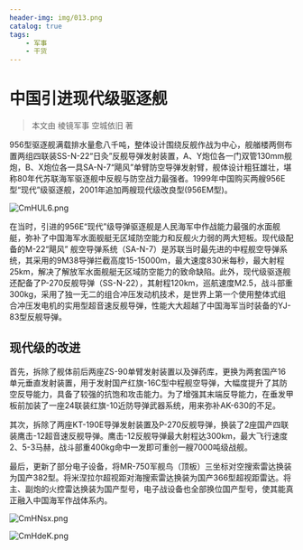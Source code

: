 ```yaml
---
header-img: img/013.png
catalog: true
tags:
    - 军事
    - 干货
---
```


# 中国引进现代级驱逐舰
> 本文由 棱镜军事 空城依旧 著

956型驱逐舰满载排水量愈八千吨，整体设计围绕反舰作战为中心，舰艏楼两侧布置两组四联装SS-N-22“日灸”反舰导弹发射装置，A、Y炮位各一门双管130mm舰炮，B、X炮位各一具SA-N-7“飓风”单臂防空导弹发射臂，舰体设计粗狂雄壮，堪称80年代苏联海军驱逐舰中反舰与防空战力最强者。1999年中国购买两艘956E型“现代”级驱逐舰，2001年追加两艘现代级改良型(956EM型)。

![CmHUL6.png](https://s1.ax1x.com/2018/04/17/CmHUL6.png)

在当时，引进的956E“现代”级导弹驱逐舰是人民海军中作战能力最强的水面舰艇，弥补了中国海军水面舰艇无区域防空能力和反舰火力弱的两大短板。现代级配备的M-22“飓风” 舰空导弹系统（SA-N-7）是苏联当时最先进的中程舰空导弹系统，其采用的9M38导弹拦截高度15-15000m，最大速度830米每秒，最大射程25km，解决了解放军水面舰艇无区域防空能力的致命缺陷。此外，现代级驱逐舰还配备了P-270反舰导弹（SS-N-22），其射程120km，巡航速度M2.5，战斗部重300kg，采用了独一无二的组合冲压发动机技术，是世界上第一个使用整体式组合冲压发电机的实用型超音速反舰导弹，性能大大超越了中国海军当时装备的YJ-83型反舰导弹。

## 现代级的改进

首先，拆除了舰体前后两座ZS-90单臂发射装置以及弹药库，更换为两套国产16单元垂直发射装置，用于发射国产红旗-16C型中程舰空导弹，大幅度提升了其防空反导能力，具备了较强的抗饱和攻击能力。为了增强其末端反导能力，在垂发甲板前加装了一座24联装红旗-10近防导弹武器系统，用来弥补AK-630的不足。

其次，拆除了两座KT-190E导弹发射装置及P-270反舰导弹，换装了2座国产四联装鹰击-12超音速反舰导弹。鹰击-12反舰导弹最大射程达300km，最大飞行速度2、5-3马赫，战斗部重400kg命中一发即可重创一艘7000吨级战舰。

最后，更新了部分电子设备，将MR-750军舰鸟（顶板）三坐标对空搜索雷达换装为国产382型。将米涅拉尔超视距对海搜索雷达换装为国产366型超视距雷达。将主、副炮的火控雷达换装为国产型号，电子战设备也全部换位国产型号，使其能真正融入中国海军作战体系内。

![CmHNsx.png](https://s1.ax1x.com/2018/04/17/CmHNsx.png)

![CmHdeK.png](https://s1.ax1x.com/2018/04/17/CmHdeK.png)